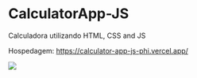 # CalculatorApp-JS
Calculadora utilizando HTML, CSS and JS

Hospedagem:
https://calculator-app-js-phi.vercel.app/

<img src="/assets/print.bmp">